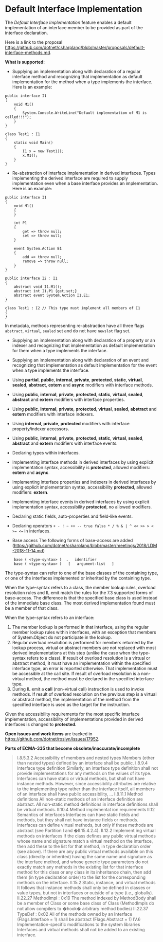 Default Interface Implementation
=========================

The *Default Interface Implementation* feature enables a default implementation of an interface member to be provided as part of the interface declaration. 

Here is a link to the proposal https://github.com/dotnet/csharplang/blob/master/proposals/default-interface-methods.md. 

**What is supported:**
- Supplying an implementation along with declaration of a regular interface method and recognizing that implementation as default implementation for the method when a type implements the interface. 
Here is an example:
```
public interface I1
{
    void M1() 
    {
        System.Console.WriteLine("Default implementation of M1 is called!!!");
    }
}

class Test1 : I1
{
    static void Main()
    {
        I1 x = new Test1();
        x.M1();
    }
}
```

- Re-abstraction of interface implementation in derived interfaces. Types implementing the derived interface are required to supply implementation even when a base interface provides an implementation. 
Here is an example:
```
public interface I1
{
    void M1() 
    {
    }

    int P1 
    {
        get => throw null;
        set => throw null;
    }

    event System.Action E1
    {
        add => throw null;
        remove => throw null;
    }
}

public interface I2 : I1
{
    abstract void I1.M1();
    abstract int I1.P1 {get;set;}
    abstract event System.Action I1.E1;
}

class Test1 : I2 // This type must implement all members of I1
{
}
```
In metadata, methods representing re-abstraction have all three flags `abstract`, `virtual`, `sealed` set and do not have `newslot` flag set.


- Supplying an implementation along with declaration of a property or an indexer and recognizing that implementation as default implementation for them when a type implements the interface. 

- Supplying an implementation along with declaration of an event and recognizing that implementation as default implementation for the event when a type implements the interface. 

- Using **partial**, **public**, **internal**, **private**, **protected**, **static**, **virtual**, **sealed**, **abstract**, **extern** and **async** modifiers with interface methods.

- Using **public**, **internal**, **private**, **protected**, **static**, **virtual**, **sealed**, **abstract** and **extern** modifiers with interface properties.

- Using **public**, **internal**, **private**, **protected**, **virtual**, **sealed**, **abstract** and **extern** modifiers with interface indexers.

- Using **internal**, **private**, **protected** modifiers with interface property/indexer accessors.

- Using **public**, **internal**, **private**, **protected**, **static**, **virtual**, **sealed**, **abstract** and **extern** modifiers with interface events.

- Declaring types within interfaces.

- Implementing interface methods in derived interfaces by using explicit implementation syntax, accessibility is **protected**, allowed modifiers: **extern** and **async**.

- Implementing interface properties and indexers in derived interfaces by using explicit implementation syntax, accessibility **protected**, allowed modifiers: **extern**.

- Implementing interface events in derived interfaces by using explicit implementation syntax, accessibility **protected**, no allowed modifiers.

- Declaring static fields, auto-properties and field-like events.

- Declaring operators ```+ - ! ~ ++ -- true false * / % & | ^ << >> > < >= <=``` in interfaces.

- Base access
The following forms of base-access are added (https://github.com/dotnet/csharplang/blob/master/meetings/2018/LDM-2018-11-14.md)
```
    base ( <type-syntax> )  .   identifier
    base ( <type-syntax> )   [   argument-list   ]
```

The type-syntax can refer to one of the base classes of the containing type, or one of the interfaces implemented or inherited by the containing type.

When the type-syntax refers to a class, the member lookup rules, overload resolution rules and IL emit match the rules for the 7.3 supported
forms of base-access. The difference is that the specified base class is used instead of the immediate base class. The most derived implementation
found must be a member of that class.

When the type-syntax refers to an interface: 
1. The member lookup is performed in that interface, using the regular member lookup rules within interfaces, with an exception that members of
   System.Object do not participate in the lookup.
2. Regular overload resolution is performed for members returned by the lookup process, virtual or abstract members are not replaced with most
   derived implementations at this step (unlike the case when the type-syntax refers to a class). If result of overload resolution is a virtual
   or abstract method, it must have an implementation within the specified interface type, an error is reported otherwise. That
   implementation must be accessible at the call site. If result of overload resolution is a non-virtual method, the method must be declared in the
   specified interface type.
3. During IL emit a **call** (non-virtual call) instruction is used to invoke methods. If result of overload resolution on the previous step is
   a virtual or abstract method, the implementation of the method from the specified interface is used as the target for the instruction.
   
Given the accessibility requirements for the most specific interface implementation, accessibility of implementations provided in derived interfaces
is changed to **protected**.

**Open issues and work items** are tracked in https://github.com/dotnet/roslyn/issues/17952.

**Parts of ECMA-335 that become obsolete/inaccurate/incomplete**
>I.8.5.3.2 Accessibility of members and nested types
Members (other than nested types) defined by an interface shall be public.
I.8.9.4 Interface type definition
Similarly, an interface type definition shall not provide implementations for any methods on the
values of its type.
Interfaces can have static or virtual methods, but shall not have instance methods.
However, since accessibility attributes are relative to the implementing type rather
than the interface itself, all members of an interface shall have public accessibility, ...
I.8.11.1 Method definitions
All non-static methods of an interface definition are abstract.
All non-static method definitions in interface definitions shall be virtual methods.
II.10.4 Method implementat ion requirements
II.12 Semantics of interfaces
Interfaces can have static fields and methods, but they shall not have instance fields or 
methods. Interfaces can define virtual methods, but only if those methods are abstract 
(see Partition I and �II.15.4.2.4).
II.12.2 Implement ing virtual methods on interfaces
If the class defines any public virtual methods whose name and signature
match a virtual method on the interface, then add these to the list for that
method, in type declaration order (see above).
If there are any public virtual methods available on this class (directly or inherited)
having the same name and signature as the interface method, and whose generic type
parameters do not exactly match any methods in the existing list for that interface
method for this class or any class in its inheritance chain, then add them (in type
declaration order) to the list for the corresponding methods on the interface.
II.15.2 Static, instance, and virtual methods
It follows that instance methods shall only be defined in classes or value types, 
but not in interfaces or outside of a type (i.e., globally).
II.22.27 MethodImpl : 0x19
The method indexed by MethodBody shall be a member of Class or some base class
of Class (MethodImpls do not allow compilers to �hook� arbitrary method bodies)
II.22.37 TypeDef : 0x02
All of the methods owned by an Interface (Flags.Interface = 1) shall be abstract
(Flags.Abstract = 1)
IV.6 Implementation-specific modifications to the system libraries
Interfaces and virtual methods shall not be added to an existing interface.

